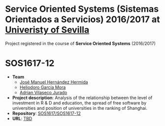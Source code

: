 Service Oriented Systems (Sistemas Orientados a Servicios) 2016/2017 at [Univeristy of Sevilla](http://www.us.es)
===================

Project registered in the course of **Service Oriented Systems** (2016/2017)

# SOS1617-12


- **Team**
  - [José Manuel Hernández Hermida](https://github.com/jomaher)
  - [Heliodoro García Mora](https://github.com/heliogm1)
  - [Adrian Vilaseco Jurado](https://github.com/adrianviljur)
- **Project description**: Analysis of the relationship between the level of investment in R & D and education, the spread of free software by universities and position of universities in the ranking of Shanghai.
- **Repository**: [SOS1617/SOS1617-12](https://github.com/SOS1617/SOS1617-12)
- **URL**: [TBD](#)
